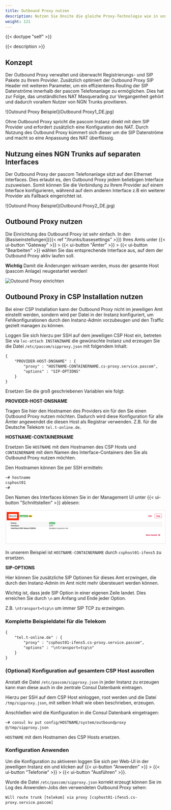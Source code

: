 ```yaml
---
title: Outbound Proxy nutzen
description: Nutzen Sie Onsite die gleiche Proxy-Technologie wie in unserer pascom.cloud.
weight: 121
---
```


{{< doctype "self"  >}}

{{< description >}}

## Konzept

Der Outbound Proxy verwaltet und überwacht Registrierungs- und SIP Pakete zu Ihrem Provider. Zusätzlich optimiert der Outbound Proxy SIP Header mit weiteren Parameter, um ein effizienteres Routing der SIP Datenströme innerhalb der pascom Telefonanlage zu ermöglichen. Dies hat zur Folge, das umständliches NAT Masquerading zur Vergangenheit gehört und dadurch vorallem Nutzer von NGN Trunks provitieren.

![Outound Proxy Beispiel](Outbound Proxy1_DE.jpg)

Ohne Outbound Proxy spricht die pascom Instanz direkt mit dem SIP Provider und erfordert zusätzlich eine Konfiguration des NAT. Durch Nutzung des Outbound Proxy kümmert sich dieser um die SIP Datenströme und macht so eine Anpassung des NAT überflüssig.

## Nutzung eines NGN Trunks auf separaten Interfaces

Der Outbound Proxy der pascom Telefonanlage sitzt auf den Ethernet Interfaces. Dies erlaubt es, den Outbound Proxy jedem beliebigen Interface zuzuweisen. Somit können Sie die Verbindung zu Ihrem Provider auf einem Interface konfigurieren, während auf dem anderen Interface z.B ein weiterer Provider als Fallback eingerichtet ist.

![Outound Proxy Beispiel](Outbound Proxy2_DE.jpg)

## Outbound Proxy nutzen

Die Einrichtung des Outbound Proxy ist sehr einfach. In den [Basiseinstellungen]({{< ref "/trunks/basesettings" >}}) Ihres Amts unter
{{< ui-button "Gateway" >}} > {{< ui-button "Ämter" >}} > {{< ui-button "Bearbeiten" >}} wählen Sie das entsprechende Interface aus, auf dem der Outbound Proxy aktiv laufen soll.

**Wichtig** Damit die Änderungen wirksam werden, muss der gesamte Host (pascom Anlage) neugestartet werden!

![Outound Proxy einrichten](setup_op.de.JPG?width=60%)

## Outbound Proxy in CSP Installation nutzen

Bei einer CSP Installation kann der Outbound Proxy nicht im jeweiligen Amt einstellt werden, sondern wird per Datei in der Instanz konfiguriert, um Fehlkonfigurationen durch den Instanz-Admin vorzubeugen und den Traffic gezielt managen zu können.

Loggen Sie sich hierzu per SSH auf dem jeweiligen CSP Host ein, betreten Sie via `lxc-attach INSTANZNAME` die gewünschte Instanz und erzeugen Sie die Datei `/etc/pascom/sipproxy.json` mit folgendem Inhalt:

```
{
    "PROVIDER-HOST-DNSNAME" : {
        "proxy" : "HOSTNAME-CONTAINERNAME.cs-proxy.service.pascom",
        "options" : "SIP-OPTIONS"
    }
}
```

Ersetzen Sie die groß geschriebenen Variablen wie folgt:

**PROVIDER-HOST-DNSNAME**

Tragen Sie hier den Hostnamen des Providers ein für den Sie einen Outbound Proxy nutzen möchten. Dadurch wird diese Konfiguration für alle Ämter angewendet die diesen Host als Registrar verwenden.
Z.B. für die Deutsche Telekom `tel.t-online.de`.

**HOSTNAME-CONTAINERNAME**

Ersetzen Sie `HOSTNAME` mit dem Hostnamen des CSP Hosts und `CONTAINERNAME` mit dem Namen des Interface-Containers den Sie als Outbound Proxy nutzen möchten.

Den Hostnamen können Sie per SSH ermitteln:

```
~# hostname
csphost01
~#
```

Den Namen des Interfaces können Sie in der Management UI unter {{< ui-button "Schnittstellen" >}} ablesen:

![Interface Namen ermitteln](interface.png)

In unserem Beispiel ist `HOSTNAME-CONTAINERNAME` durch `csphost01-ifens5` zu ersetzen.

**SIP-OPTIONS**

Hier können Sie zusätzliche SIP Optionen für dieses Amt erzwingen, die durch den Instanz-Admin im Amt nicht mehr übersteuert werden können.

Wichtig ist, dass jede SIP Option in einer eigenen Zeile landet. Dies erreichen Sie durch `\n` am Anfang und Ende jeder Option.

Z.B. `\ntransport=tcp\n` um immer SIP TCP zu erzwingen.

### Komplette Beispieldatei für die Telekom

```
{
    "tel.t-online.de" : {
        "proxy" : "csphost01-ifens5.cs-proxy.service.pascom",
        "options" : "\ntransport=tcp\n"
    }
}
```

### (Optional) Konfiguration auf gesamtem CSP Host ausrollen

Anstatt die Datei `/etc/pascom/sipproxy.json` in jeder Instanz zu erzeugen kann man diese auch in die zentrale Consul Datenbank eintragen.

Hierzu per SSH auf dem CSP Host einloggen, root werden und die Datei `/tmp/sipproxy.json`, mit selben Inhalt wie oben beschrieben, erzeugen.

Anschließen wird die Konfiguration in die Consul Datenbank eingetragen:

```
~# consul kv put config/HOSTNAME/system/outboundproxy @/tmp/sipproxy.json
```

`HOSTNAME` mit dem Hostnamen des CSP Hosts ersetzen.


### Konfiguration Anwenden

Um die Konfiguration zu aktiveren loggen Sie sich per Web-UI in der jeweiligen Instanz ein und klicken auf {{< ui-button "Anwenden" >}} > {{< ui-button "Telefonie" >}} > {{< ui-button "Ausführen" >}}.

Wurde die Datei `/etc/pascom/sipproxy.json` korrekt erzeugt können Sie im Log des Anwenden-Jobs den verwendeten Outbound Proxy sehen:

```
Will route trunk [telekom] via proxy [csphost01-ifens5.cs-proxy.service.pascom]
```




